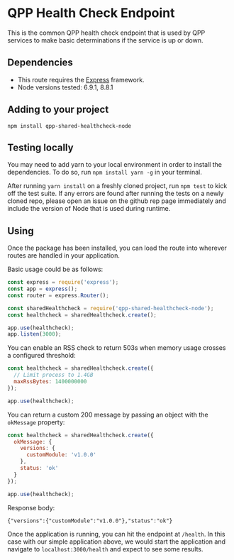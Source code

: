 # QPP Health Check Endpoint
This is the common QPP health check endpoint that is used by QPP services to make basic determinations if the service is up or down.

## Dependencies
* This route requires the [Express](https://expressjs.com/) framework.
* Node versions tested: 6.9.1, 8.8.1

## Adding to your project
`npm install qpp-shared-healthcheck-node`

## Testing locally
You may need to add yarn to your local environment in order to install the dependencies.  To do so, run `npm install yarn -g` in your terminal.

After running `yarn install` on a freshly cloned project, run `npm test` to kick off the test suite.  If any errors are found after running the tests on a newly cloned repo, please open an issue on the github rep page immediately and include the version of Node that is used during runtime.

## Using
Once the package has been installed, you can load the route into wherever routes are handled in your application.

Basic usage could be as follows:

```javascript
const express = require('express');
const app = express();
const router = express.Router();

const sharedHealthcheck = require('qpp-shared-healthcheck-node');
const healthcheck = sharedHealthcheck.create();

app.use(healthcheck);
app.listen(3000);
```

You can enable an RSS check to return 503s when memory usage crosses a configured threshold:

```javascript
const healthcheck = sharedHealthcheck.create({
  // Limit process to 1.4GB
  maxRssBytes: 1400000000
});

app.use(healthcheck);
```

You can return a custom 200 message by passing an object with the `okMessage` property:

```javascript
const healthcheck = sharedHealthcheck.create({
  okMessage: {
    versions: {
      customModule: 'v1.0.0'
    },
    status: 'ok'
  }
});

app.use(healthcheck);
```

Response body:
```
{"versions":{"customModule":"v1.0.0"},"status":"ok"}
```

Once the application is running, you can hit the endpoint at `/health`.  In this case with our simple application above, we would start the application and navigate to `localhost:3000/health` and expect to see some results.
